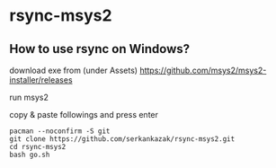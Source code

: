 # rsync-msys2

## How to use rsync on Windows?

download exe from (under Assets) https://github.com/msys2/msys2-installer/releases

run msys2

copy & paste followings and press enter
```
pacman --noconfirm -S git
git clone https://github.com/serkankazak/rsync-msys2.git
cd rsync-msys2
bash go.sh
```
